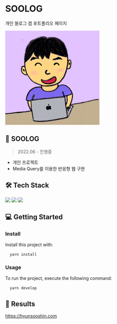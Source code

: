 # SOOLOG
개인 블로그 겸 포트폴리오 페이지

<img src="/static/images/hyunsoo.jpg" width="300px"/>

## 📖 SOOLOG
> 2022.06 - 진행중
- 개인 프로젝트
- Media Query를 이용한 반응형 웹 구현

## 🛠 Tech Stack
<p>
  <img src="https://img.shields.io/badge/Gatsby-663399?style=for-the-badge&logo=gatsby&logoColor=white" />
  <img src="https://img.shields.io/badge/eslint-3A33D1?style=for-the-badge&logo=eslint&logoColor=white" />
  <img src="https://img.shields.io/badge/prettier-1A2C34?style=for-the-badge&logo=prettier&logoColor=F7BA3E" />
</p>

## 💻 Getting Started

### Install

Install this project with:

```sh
  yarn install
```

### Usage

To run the project, execute the following command:

```sh
  yarn develop
```

## 🚀 Results
https://hyunsooshin.com
